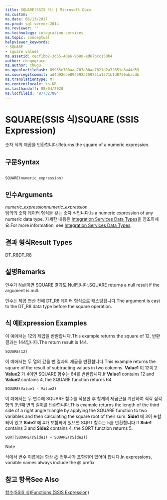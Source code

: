 ```yaml
---
title: SQUARE(SSIS 식) | Microsoft Docs
ms.custom: ''
ms.date: 06/13/2017
ms.prod: sql-server-2014
ms.reviewer: ''
ms.technology: integration-services
ms.topic: conceptual
helpviewer_keywords:
- SQUARE
- square values
ms.assetid: cecf1bb2-3d55-40a6-9688-ed67bcc150b4
author: chugugrace
ms.author: chugu
ms.openlocfilehash: 09955e708aae707a88aa7821d2a72651a3a44d59
ms.sourcegitcommit: ad4d92dce894592a259721a1571b1d8736abacdb
ms.translationtype: MT
ms.contentlocale: ko-KR
ms.lasthandoff: 08/04/2020
ms.locfileid: "87732788"
---
```

# <a name="square-ssis-expression"></a><span data-ttu-id="7959b-102">SQUARE(SSIS 식)</span><span class="sxs-lookup"><span data-stu-id="7959b-102">SQUARE (SSIS Expression)</span></span>
  <span data-ttu-id="7959b-103">숫자 식의 제곱을 반환합니다.</span><span class="sxs-lookup"><span data-stu-id="7959b-103">Returns the square of a numeric expression.</span></span>  
  
## <a name="syntax"></a><span data-ttu-id="7959b-104">구문</span><span class="sxs-lookup"><span data-stu-id="7959b-104">Syntax</span></span>  
  
```  
  
SQUARE(numeric_expression)  
```  
  
## <a name="arguments"></a><span data-ttu-id="7959b-105">인수</span><span class="sxs-lookup"><span data-stu-id="7959b-105">Arguments</span></span>  
 <span data-ttu-id="7959b-106">*numeric_expression*</span><span class="sxs-lookup"><span data-stu-id="7959b-106">*numeric_expression*</span></span>  
 <span data-ttu-id="7959b-107">임의의 숫자 데이터 형식을 갖는 숫자 식입니다.</span><span class="sxs-lookup"><span data-stu-id="7959b-107">Is a numeric expression of any numeric data type.</span></span> <span data-ttu-id="7959b-108">자세한 내용은 [Integration Services Data Types](../data-flow/integration-services-data-types.md)을 참조하세요.</span><span class="sxs-lookup"><span data-stu-id="7959b-108">For more information, see [Integration Services Data Types](../data-flow/integration-services-data-types.md).</span></span>  
  
## <a name="result-types"></a><span data-ttu-id="7959b-109">결과 형식</span><span class="sxs-lookup"><span data-stu-id="7959b-109">Result Types</span></span>  
 <span data-ttu-id="7959b-110">DT_R8</span><span class="sxs-lookup"><span data-stu-id="7959b-110">DT_R8</span></span>  
  
## <a name="remarks"></a><span data-ttu-id="7959b-111">설명</span><span class="sxs-lookup"><span data-stu-id="7959b-111">Remarks</span></span>  
 <span data-ttu-id="7959b-112">인수가 Null이면 SQUARE 결과도 Null입니다.</span><span class="sxs-lookup"><span data-stu-id="7959b-112">SQUARE returns a null result if the argument is null.</span></span>  
  
 <span data-ttu-id="7959b-113">인수는 제곱 연산 전에 DT_R8 데이터 형식으로 캐스팅됩니다.</span><span class="sxs-lookup"><span data-stu-id="7959b-113">The argument is cast to the DT_R8 data type before the square operation.</span></span>  
  
## <a name="expression-examples"></a><span data-ttu-id="7959b-114">식 예</span><span class="sxs-lookup"><span data-stu-id="7959b-114">Expression Examples</span></span>  
 <span data-ttu-id="7959b-115">이 예에서는 12의 제곱을 반환합니다.</span><span class="sxs-lookup"><span data-stu-id="7959b-115">This example returns the square of 12.</span></span> <span data-ttu-id="7959b-116">반환 결과는 144입니다.</span><span class="sxs-lookup"><span data-stu-id="7959b-116">The return result is 144.</span></span>  
  
```  
SQUARE(12)  
```  
  
 <span data-ttu-id="7959b-117">이 예에서는 두 열의 값을 뺀 결과의 제곱을 반환합니다.</span><span class="sxs-lookup"><span data-stu-id="7959b-117">This example returns the square of the result of subtracting values in two columns.</span></span> <span data-ttu-id="7959b-118">**Value1** 이 12이고 **Value2** 가 4이면 SQUARE 함수는 64를 반환합니다.</span><span class="sxs-lookup"><span data-stu-id="7959b-118">If **Value1** contains 12 and **Value2** contains 4, the SQUARE function returns 64.</span></span>  
  
```  
SQUARE(Value1 - Value2)  
```  
  
 <span data-ttu-id="7959b-119">이 예에서는 두 변수에 SQUARE 함수를 적용한 후 합계의 제곱근을 계산하여 직각 삼각형의 3번째 변의 길이를 반환합니다.</span><span class="sxs-lookup"><span data-stu-id="7959b-119">This example returns the length of the third side of a right angle triangle by applying the SQUARE function to two variables and then calculating the square root of their sum.</span></span> <span data-ttu-id="7959b-120">**Side1** 에 3이 포함되어 있고 **Side2** 에 4가 포함되어 있으면 SQRT 함수는 5를 반환합니다.</span><span class="sxs-lookup"><span data-stu-id="7959b-120">If **Side1** contains 3 and **Side2** contains 4, the SQRT function returns 5.</span></span>  
  
```  
SQRT(SQUARE(@Side1) + SQUARE(@Side2))  
```  
  
> [!NOTE]  
>  <span data-ttu-id="7959b-121">식에서 변수 이름에는 항상 \@ 접두사가 포함되어 있어야 합니다.</span><span class="sxs-lookup"><span data-stu-id="7959b-121">In expressions, variable names always include the \@ prefix.</span></span>  
  
## <a name="see-also"></a><span data-ttu-id="7959b-122">참고 항목</span><span class="sxs-lookup"><span data-stu-id="7959b-122">See Also</span></span>  
 [<span data-ttu-id="7959b-123">함수&#40;SSIS 식&#41;</span><span class="sxs-lookup"><span data-stu-id="7959b-123">Functions &#40;SSIS Expression&#41;</span></span>](functions-ssis-expression.md)  
  
  
